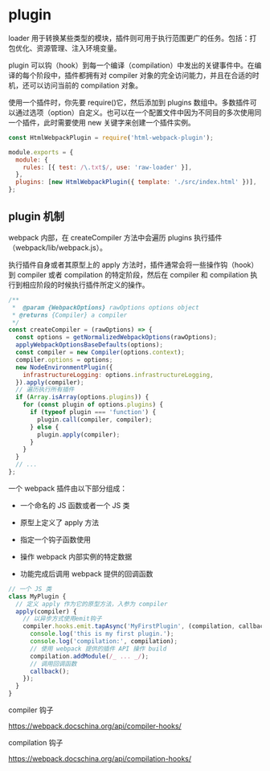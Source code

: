 # plugin

loader 用于转换某些类型的模块，插件则可用于执行范围更广的任务。包括：打包优化、资源管理、注入环境变量。

plugin 可以钩（hook）到每一个编译（compilation）中发出的关键事件中。在编译的每个阶段中，插件都拥有对 compiler 对象的完全访问能力，并且在合适的时机，还可以访问当前的 compilation 对象。

使用一个插件时，你先要 require()它，然后添加到 plugins 数组中。多数插件可以通过选项（option）自定义。也可以在一个配置文件中因为不同目的多次使用同一个插件，此时需要使用 new 关键字来创建一个插件实例。

```js
const HtmlWebpackPlugin = require('html-webpack-plugin');

module.exports = {
  module: {
    rules: [{ test: /\.txt$/, use: 'raw-loader' }],
  },
  plugins: [new HtmlWebpackPlugin({ template: './src/index.html' })],
};
```

## plugin 机制

webpack 内部，在 createCompiler 方法中会遍历 plugins 执行插件（webpack/lib/webpack.js）。

执行插件自身或者其原型上的 apply 方法时，插件通常会将一些操作钩（hook）到 compiler 或者 compilation 的特定阶段，然后在 compiler 和 compilation 执行到相应阶段的时候执行插件所定义的操作。

```js
/**
 *  @param {WebpackOptions} rawOptions options object
 * @returns {Compiler} a compiler
 */
const createCompiler = (rawOptions) => {
  const options = getNormalizedWebpackOptions(rawOptions);
  applyWebpackOptionsBaseDefaults(options);
  const compiler = new Compiler(options.context);
  compiler.options = options;
  new NodeEnvironmentPlugin({
    infrastructureLogging: options.infrastructureLogging,
  }).apply(compiler);
  // 遍历执行所有插件
  if (Array.isArray(options.plugins)) {
    for (const plugin of options.plugins) {
      if (typeof plugin === 'function') {
        plugin.call(compiler, compiler);
      } else {
        plugin.apply(compiler);
      }
    }
  }
  // ...
};
```

一个 webpack 插件由以下部分组成：

- 一个命名的 JS 函数或者一个 JS 类

- 原型上定义了 apply 方法

- 指定一个钩子函数使用

- 操作 webpack 内部实例的特定数据

- 功能完成后调用 webpack 提供的回调函数

```js
// 一个 JS 类
class MyPlugin {
  // 定义 apply 作为它的原型方法，入参为 compiler
  apply(compiler) {
    // 以异步方式使用emit钩子
    compiler.hooks.emit.tapAsync('MyFirstPlugin', (compilation, callback) => {
      console.log('this is my first plugin.');
      console.log('compilation:', compilation);
      // 使用 webpack 提供的插件 API 操作 build
      compilation.addModule(/_ ... _/);
      // 调用回调函数
      callback();
    });
  }
}
```

compiler 钩子

https://webpack.docschina.org/api/compiler-hooks/

compilation 钩子

https://webpack.docschina.org/api/compilation-hooks/
